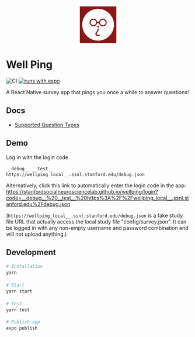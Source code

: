 <p align="center">
  <img width="100" height="100" src="./assets/icon.png">
</p>

# Well Ping
![CI](https://github.com/StanfordSocialNeuroscienceLab/WellPing/workflows/CI/badge.svg) [![runs with expo](https://img.shields.io/badge/Runs%20with%20Expo-000.svg?style=flat-square&logo=EXPO&labelColor=f3f3f3&logoColor=000)](https://expo.io/)

A React Native survey app that pings you once a while to answer questions!

## Docs
- [Supported Question Types](https://github.com/StanfordSocialNeuroscienceLab/WellPing/wiki/Supported-Question-Types)

## Demo
Log in with the login code
```
__debug__ __test__ https://wellping_local__.ssnl.stanford.edu/debug.json
```

Alternatively, click this link to automatically enter the login code in the app: https://stanfordsocialneurosciencelab.github.io/wellping/login?code=__debug__%20__test__%20https%3A%2F%2Fwellping_local__.ssnl.stanford.edu%2Fdebug.json

(`https://wellping_local__.ssnl.stanford.edu/debug.json` is a fake study file URL that actually access the local study file "config/survey.json". It can be logged in with any non-empty username and password combination and will not upload anything.)

## Development
```bash
# Installation
yarn

# Start
yarn start

# Test
yarn test

# Publish app
expo publish
```
